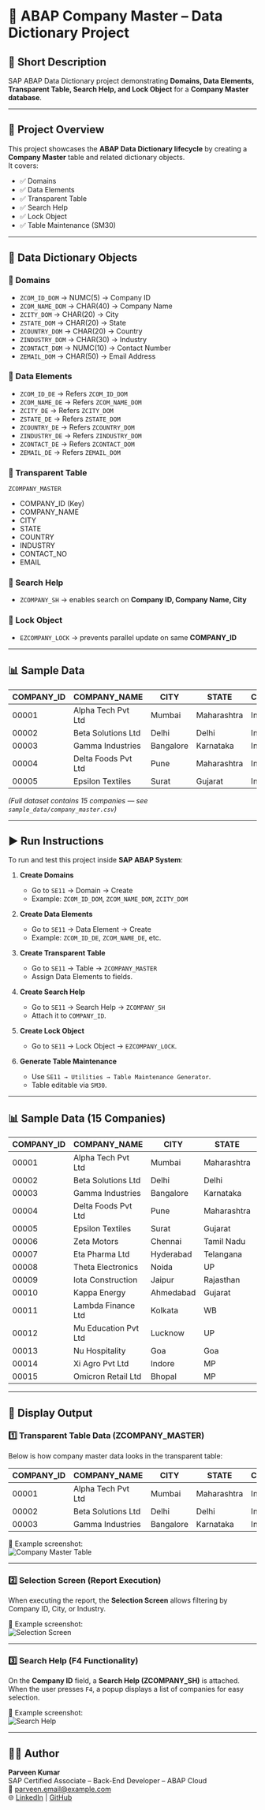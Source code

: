 # 📘 ABAP Company Master – Data Dictionary Project  

## 🔹 Short Description  
SAP ABAP Data Dictionary project demonstrating **Domains, Data Elements, Transparent Table, Search Help, and Lock Object** for a **Company Master database**.  

---

## 📂 Project Overview  
This project showcases the **ABAP Data Dictionary lifecycle** by creating a **Company Master** table and related dictionary objects.  
It covers:  
- ✅ Domains  
- ✅ Data Elements  
- ✅ Transparent Table  
- ✅ Search Help  
- ✅ Lock Object  
- ✅ Table Maintenance (SM30)  

---

## 📑 Data Dictionary Objects  

### 🔹 Domains  
- `ZCOM_ID_DOM` → NUMC(5) → Company ID  
- `ZCOM_NAME_DOM` → CHAR(40) → Company Name  
- `ZCITY_DOM` → CHAR(20) → City  
- `ZSTATE_DOM` → CHAR(20) → State  
- `ZCOUNTRY_DOM` → CHAR(20) → Country  
- `ZINDUSTRY_DOM` → CHAR(30) → Industry  
- `ZCONTACT_DOM` → NUMC(10) → Contact Number  
- `ZEMAIL_DOM` → CHAR(50) → Email Address  

### 🔹 Data Elements  
- `ZCOM_ID_DE` → Refers `ZCOM_ID_DOM`  
- `ZCOM_NAME_DE` → Refers `ZCOM_NAME_DOM`  
- `ZCITY_DE` → Refers `ZCITY_DOM`  
- `ZSTATE_DE` → Refers `ZSTATE_DOM`  
- `ZCOUNTRY_DE` → Refers `ZCOUNTRY_DOM`  
- `ZINDUSTRY_DE` → Refers `ZINDUSTRY_DOM`  
- `ZCONTACT_DE` → Refers `ZCONTACT_DOM`  
- `ZEMAIL_DE` → Refers `ZEMAIL_DOM`  

### 🔹 Transparent Table  
`ZCOMPANY_MASTER`  
- COMPANY_ID (Key)  
- COMPANY_NAME  
- CITY  
- STATE  
- COUNTRY  
- INDUSTRY  
- CONTACT_NO  
- EMAIL  

### 🔹 Search Help  
- `ZCOMPANY_SH` → enables search on **Company ID, Company Name, City**  

### 🔹 Lock Object  
- `EZCOMPANY_LOCK` → prevents parallel update on same **COMPANY_ID**  
---

## 📊 Sample Data  

| COMPANY_ID | COMPANY_NAME        | CITY      | STATE       | COUNTRY | INDUSTRY        | CONTACT_NO | EMAIL                  |
|------------|---------------------|-----------|-------------|---------|-----------------|------------|------------------------|
| 00001      | Alpha Tech Pvt Ltd  | Mumbai    | Maharashtra | India   | IT Services     | 9876543210 | contact@alphatech.com  |
| 00002      | Beta Solutions Ltd  | Delhi     | Delhi       | India   | Consulting      | 9812345678 | info@betasolutions.com |
| 00003      | Gamma Industries    | Bangalore | Karnataka   | India   | Manufacturing   | 9823456789 | sales@gammaind.com     |
| 00004      | Delta Foods Pvt Ltd | Pune      | Maharashtra | India   | FMCG            | 9845678901 | hello@deltafoods.com   |
| 00005      | Epsilon Textiles    | Surat     | Gujarat     | India   | Textile         | 9876501234 | contact@epsilontex.com |

*(Full dataset contains 15 companies — see `sample_data/company_master.csv`)*  

---

## ▶️ Run Instructions  

To run and test this project inside **SAP ABAP System**:  

1. **Create Domains**  
   - Go to `SE11` → Domain → Create  
   - Example: `ZCOM_ID_DOM`, `ZCOM_NAME_DOM`, `ZCITY_DOM`  

2. **Create Data Elements**  
   - Go to `SE11` → Data Element → Create  
   - Example: `ZCOM_ID_DE`, `ZCOM_NAME_DE`, etc.  

3. **Create Transparent Table**  
   - Go to `SE11` → Table → `ZCOMPANY_MASTER`  
   - Assign Data Elements to fields.  

4. **Create Search Help**  
   - Go to `SE11` → Search Help → `ZCOMPANY_SH`  
   - Attach it to `COMPANY_ID`.  

5. **Create Lock Object**  
   - Go to `SE11` → Lock Object → `EZCOMPANY_LOCK`.  

6. **Generate Table Maintenance**  
   - Use `SE11 → Utilities → Table Maintenance Generator`.  
   - Table editable via `SM30`.  

---

## 📊 Sample Data (15 Companies)  

| COMPANY_ID | COMPANY_NAME        | CITY      | STATE       | COUNTRY | INDUSTRY        | CONTACT_NO | EMAIL                        |
|------------|--------------------|-----------|-------------|---------|-----------------|------------|------------------------------|
| 00001      | Alpha Tech Pvt Ltd | Mumbai    | Maharashtra | India   | IT Services     | 9876543210 | contact@alphatech.com        |
| 00002      | Beta Solutions Ltd | Delhi     | Delhi       | India   | Consulting      | 9812345678 | info@betasolutions.com       |
| 00003      | Gamma Industries   | Bangalore | Karnataka   | India   | Manufacturing   | 9823456789 | sales@gammaind.com           |
| 00004      | Delta Foods Pvt Ltd| Pune      | Maharashtra | India   | FMCG            | 9845678901 | hello@deltafoods.com         |
| 00005      | Epsilon Textiles   | Surat     | Gujarat     | India   | Textile         | 9876501234 | contact@epsilontex.com       |
| 00006      | Zeta Motors        | Chennai   | Tamil Nadu  | India   | Automotive      | 9901234567 | info@zetamotors.com          |
| 00007      | Eta Pharma Ltd     | Hyderabad | Telangana   | India   | Pharmaceuticals | 9811122233 | contact@etapharma.com        |
| 00008      | Theta Electronics  | Noida     | UP          | India   | Electronics     | 9812233445 | sales@thetaelec.com          |
| 00009      | Iota Construction  | Jaipur    | Rajasthan   | India   | Construction    | 9823344556 | info@iotaconstruct.com       |
| 00010      | Kappa Energy       | Ahmedabad | Gujarat     | India   | Energy          | 9834455667 | contact@kappaenergy.com      |
| 00011      | Lambda Finance Ltd | Kolkata   | WB          | India   | Finance         | 9845566778 | hello@lambdafin.com          |
| 00012      | Mu Education Pvt Ltd| Lucknow  | UP          | India   | Education       | 9856677889 | info@muedu.com               |
| 00013      | Nu Hospitality     | Goa       | Goa         | India   | Hospitality     | 9867788990 | contact@nuhotel.com          |
| 00014      | Xi Agro Pvt Ltd    | Indore    | MP          | India   | Agriculture     | 9878899001 | hello@xiagro.com             |
| 00015      | Omicron Retail Ltd | Bhopal    | MP          | India   | Retail          | 9889900112 | sales@omicronretail.com      |

---
## 📌 Display Output  

### 1️⃣ Transparent Table Data (ZCOMPANY_MASTER)  

Below is how company master data looks in the transparent table:  

| COMPANY_ID | COMPANY_NAME        | CITY      | STATE       | COUNTRY | INDUSTRY        | CONTACT_NO | EMAIL                  |
|------------|---------------------|-----------|-------------|---------|-----------------|------------|------------------------|
| 00001      | Alpha Tech Pvt Ltd  | Mumbai    | Maharashtra | India   | IT Services     | 9876543210 | contact@alphatech.com  |
| 00002      | Beta Solutions Ltd  | Delhi     | Delhi       | India   | Consulting      | 9812345678 | info@betasolutions.com |
| 00003      | Gamma Industries    | Bangalore | Karnataka   | India   | Manufacturing   | 9823456789 | sales@gammaind.com     |

📸 Example screenshot:  
![Company Master Table](./assets/Company_Master_Table.png)  

---

### 2️⃣ Selection Screen (Report Execution)  

When executing the report, the **Selection Screen** allows filtering by Company ID, City, or Industry.  

📸 Example screenshot:  
![Selection Screen](./assets/selection_screen.png)  

---

### 3️⃣ Search Help (F4 Functionality)  

On the **Company ID** field, a **Search Help (ZCOMPANY_SH)** is attached.  
When the user presses `F4`, a popup displays a list of companies for easy selection.  

📸 Example screenshot:  
![Search Help](./assets/search_help.png)  
  
---

## 👨‍💻 Author  
**Parveen Kumar**  
SAP Certified Associate – Back-End Developer – ABAP Cloud  
📧 parveen.email@example.com  
🌐 [LinkedIn](https://www.linkedin.com/in/parveen) | [GitHub](https://github.com/parveen)

